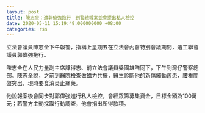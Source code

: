 ```yaml
---
layout: post
title: 陳志全：遭郭偉強拖行　到警總報案並會提出私人檢控
date: 2020-05-11 15:19:49.000000000 +08:00
categories: rss
---
```


立法會議員陳志全下午報警，指稱上星期五在立法會內會特別會議期間，遭工聯會議員郭偉強拖行。

陳志全在人民力量副主席譚得志、前立法會議員梁國雄陪同下，下午到灣仔警察總部。陳志全說，之前到醫院檢查做磁力共振，醫生診斷他的新傷觸動舊患，腰椎間盤突出，現時要食消炎止痛藥。

他說報案後會同步對郭偉強進行私人檢控，會經眾籌募集資金，目標金額為100萬元；若警方主動採取行動調查，他會捐出所得款項。
